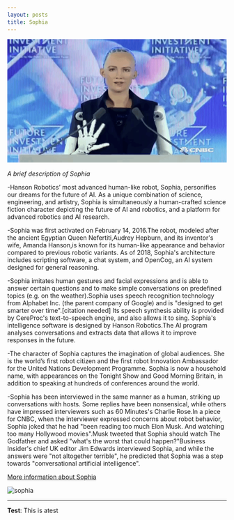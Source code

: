 ```yaml
---
layout: posts
title: Sophia
---
```



<img src="/assets/images/sophia-interview.gif"
    alt="sophia-interview"
    style="float; margin-right: 10px;"  />


*A brief description of Sophia*

-Hanson Robotics’ most advanced human-like robot, Sophia, personifies our dreams for the future of AI. As a unique combination of science, engineering, and artistry, Sophia is simultaneously a human-crafted science fiction character depicting the future of AI and robotics, and a platform for advanced robotics and AI research.  

-Sophia was first activated on February 14, 2016.The robot, modeled after the ancient Egyptian Queen Nefertiti,Audrey Hepburn, and its inventor's wife, Amanda Hanson,is known for its human-like appearance and behavior compared to previous robotic variants. As of 2018, Sophia's architecture includes scripting software, a chat system, and OpenCog, an AI system designed for general reasoning.

-Sophia imitates human gestures and facial expressions and is able to answer certain questions and to make simple conversations on predefined topics (e.g. on the weather).Sophia uses speech recognition technology from Alphabet Inc. (the parent company of Google) and is "designed to get smarter over time".[citation needed] Its speech synthesis ability is provided by CereProc's text-to-speech engine, and also allows it to sing. Sophia's intelligence software is designed by Hanson Robotics.The AI program analyses conversations and extracts data that allows it to improve responses in the future.

-The character of Sophia captures the imagination of global audiences. She is the world’s first robot citizen and the first robot Innovation Ambassador for the United Nations Development Programme. Sophia is now a household name, with appearances on the Tonight Show and Good Morning Britain, in addition to speaking at hundreds of conferences around the world.

-Sophia has been interviewed in the same manner as a human, striking up conversations with hosts. Some replies have been nonsensical, while others have impressed interviewers such as 60 Minutes's Charlie Rose.In a piece for CNBC, when the interviewer expressed concerns about robot behavior, Sophia joked that he had "been reading too much Elon Musk. And watching too many Hollywood movies".Musk tweeted that Sophia should watch The Godfather and asked "what's the worst that could happen?"Business Insider's chief UK editor Jim Edwards interviewed Sophia, and while the answers were "not altogether terrible", he predicted that Sophia was a step towards "conversational artificial intelligence".

[More information about Sophia](https://www.hansonrobotics.com/sophia/#:~:text=She%20is%20the%20world's%20first,of%20conferences%20around%20the%20world.)

<img src="/assets/images/sophia.jpg"
    alt="sophia"
    style="float; margin-right: 10px;"  />

---
**Test**: This is atest
